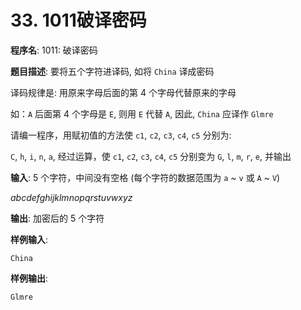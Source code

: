# 33. 1011破译密码

**程序名**: 1011: 破译密码

**题目描述**: 要将五个字符进译码, 如将 `China` 译成密码

译码规律是: 用原来字母后面的第 4 个字母代替原来的字母

如：`A` 后面第 4 个字母是 `E`, 则用 `E` 代替 `A`, 因此, `China` 应译作 `Glmre`

请编一程序，用赋初值的方法使 `c1`, `c2`, `c3`, `c4`, `c5` 分别为:

`C`, `h`, `i`, `n`, `a`, 经过运算，使 `c1`, `c2`, `c3`, `c4`, `c5` 分别变为 `G`, `l`, `m`, `r`, `e`, 并输出

**输入**: 5 个字符，中间没有空格 (每个字符的数据范围为 `a` ~ `v` 或 `A` ~ `V`)

*abcdefghijklmnopqrstuvwxyz*

**输出**: 加密后的 5 个字符

**样例输入**:
```text
China
```

**样例输出**:
```text
Glmre
```